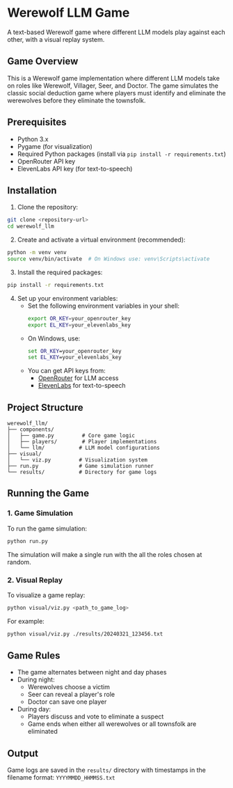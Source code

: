 # Werewolf LLM Game

A text-based Werewolf game where different LLM models play against each other, with a visual replay system.

## Game Overview

This is a Werewolf game implementation where different LLM models take on roles like Werewolf, Villager, Seer, and Doctor. The game simulates the classic social deduction game where players must identify and eliminate the werewolves before they eliminate the townsfolk.

## Prerequisites

- Python 3.x
- Pygame (for visualization)
- Required Python packages (install via `pip install -r requirements.txt`)
- OpenRouter API key
- ElevenLabs API key (for text-to-speech)

## Installation

1. Clone the repository:
```bash
git clone <repository-url>
cd werewolf_llm
```

2. Create and activate a virtual environment (recommended):
```bash
python -m venv venv
source venv/bin/activate  # On Windows use: venv\Scripts\activate
```

3. Install the required packages:
```bash
pip install -r requirements.txt
```

4. Set up your environment variables:
   - Set the following environment variables in your shell:
     ```bash
     export OR_KEY=your_openrouter_key
     export EL_KEY=your_elevenlabs_key
     ```
   - On Windows, use:
     ```cmd
     set OR_KEY=your_openrouter_key
     set EL_KEY=your_elevenlabs_key
     ```
   - You can get API keys from:
     - [OpenRouter](https://openrouter.ai/) for LLM access
     - [ElevenLabs](https://elevenlabs.io/) for text-to-speech

## Project Structure

```
werewolf_llm/
├── components/
│   ├── game.py         # Core game logic
│   ├── players/        # Player implementations
│   └── llm/           # LLM model configurations
├── visual/
│   └── viz.py         # Visualization system
├── run.py             # Game simulation runner
└── results/           # Directory for game logs
```

## Running the Game

### 1. Game Simulation

To run the game simulation:

```bash
python run.py
```

The simulation will make a single run with the all the roles chosen at random.

### 2. Visual Replay

To visualize a game replay:

```bash
python visual/viz.py <path_to_game_log>
```

For example:
```bash
python visual/viz.py ./results/20240321_123456.txt
```

## Game Rules

- The game alternates between night and day phases
- During night:
  - Werewolves choose a victim
  - Seer can reveal a player's role
  - Doctor can save one player
- During day:
  - Players discuss and vote to eliminate a suspect
  - Game ends when either all werewolves or all townsfolk are eliminated

## Output

Game logs are saved in the `results/` directory with timestamps in the filename format: `YYYYMMDD_HHMMSS.txt`

